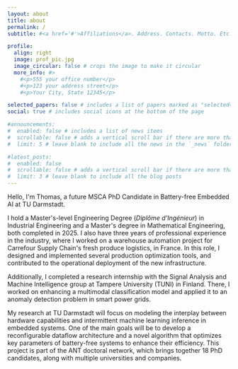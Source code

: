 ```yaml
---
layout: about
title: about
permalink: /
subtitle: #<a href='#'>Affiliations</a>. Address. Contacts. Motto. Etc.

profile:
  align: right
  image: prof_pic.jpg
  image_circular: false # crops the image to make it circular
  more_info: #>
    #<p>555 your office number</p>
    #<p>123 your address street</p>
    #<p>Your City, State 12345</p>

selected_papers: false # includes a list of papers marked as "selected={true}"
social: true # includes social icons at the bottom of the page

#announcements:
#  enabled: false # includes a list of news items
#  scrollable: false # adds a vertical scroll bar if there are more than 3 news items
#  limit: 5 # leave blank to include all the news in the `_news` folder

#latest_posts:
#  enabled: false
#  scrollable: false # adds a vertical scroll bar if there are more than 3 new posts items
#  limit: 3 # leave blank to include all the blog posts
---
```


Hello, I'm Thomas, a future MSCA PhD Candidate in Battery-free Embedded AI at TU Darmstadt.

I hold a Master's-level Engineering Degree (*Diplôme d'Ingénieur*) in Industrial Engineering and a Master's degree in Mathematical Engineering, both completed in 2025. I also have three years of professional experience in the industry, where I worked on a warehouse automation project for Carrefour Supply Chain's fresh produce logistics, in France. In this role, I designed and implemented several production optimization tools, and contributed to the operational deployment of the new infrastructure.

Additionally, I completed a research internship with the Signal Analysis and Machine Intelligence group at Tampere University (TUNI) in Finland. There, I worked on enhancing a multimodal classification model and applied it to an anomaly detection problem in smart power grids.

My research at TU Darmstadt will focus on modeling the interplay between hardware capabilities and intermittent machine learning inference in embedded systems. One of the main goals will be to develop a reconfigurable dataflow architecture and a novel algorithm that optimizes key parameters of battery-free systems to enhance their efficiency. This project is part of the ANT doctoral network, which brings together 18 PhD candidates, along with multiple universities and companies.